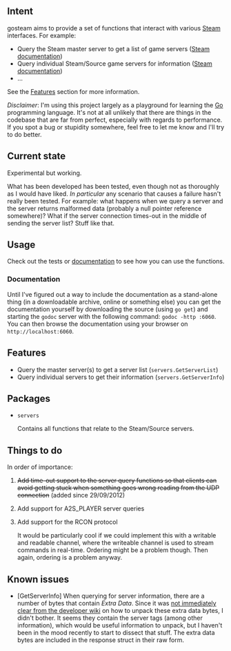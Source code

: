 ## Intent

gosteam aims to provide a set of functions that interact with various [Steam](http://store.steampowered.com/) interfaces. For example:

* Query the Steam master server to get a list of game servers ([Steam documentation](https://developer.valvesoftware.com/wiki/Master_Server_Query_Protocol))
* Query individual Steam/Source game servers for information ([Steam documentation](https://developer.valvesoftware.com/wiki/Server_Queries))
* ...

See the [Features](#features) section for more information.

*Disclaimer*: I'm using this project largely as a playground for learning the [Go](http://golang.org) programming language. It's not at all unlikely that there are things in the codebase that are far from perfect, especially with regards to performance. If you spot a bug or stupidity somewhere, feel free to let me know and I'll try to do better.

## Current state

Experimental but working.

What has been developed has been tested, even though not as thoroughly as I would have liked. *In particular* any scenario that causes a failure hasn't really been tested. For example: what happens when we query a server and the server returns malformed data (probably a null pointer reference somewhere)? What if the server connection times-out in the middle of sending the server list? Stuff like that.

## Usage

Check out the tests or [documentation](#documentation) to see how you can use the functions.

### Documentation

Until I've figured out a way to include the documentation as a stand-alone thing (in a downloadable archive, online or something else) you can get the documentation yourself by downloading the source (using `go get`) and starting the `godoc` server with the following command: `godoc -http :6060`. You can then browse the documentation using your browser on `http://localhost:6060`.

## Features

* Query the master server(s) to get a server list (`servers.GetServerList`)
* Query individual servers to get their information (`servers.GetServerInfo`)

## Packages

*   `servers`

    Contains all functions that relate to the Steam/Source servers.

## Things to do

In order of importance:

1.  ~~Add time-out support to the server query functions so that clients can avoid getting stuck when something goes wrong reading from the UDP connection~~ (added since 29/09/2012)

2.  Add support for A2S_PLAYER server queries

3.  Add support for the RCON protocol
    
	It would be particularly cool if we could implement this with a writable and readable channel, where the writeable channel is used to stream commands in real-time. Ordering might be a problem though. Then again, ordering is a problem anyway.

## Known issues

* [GetServerInfo] When querying for server information, there are a number of bytes that contain *Extra Data*. Since it was [not immediately clear from the developer wiki](https://developer.valvesoftware.com/wiki/Talk:Server_Queries#S2A_INFO2_responses_don.27t_match_the_protocol) on how to unpack these extra data bytes, I didn't bother. It seems they contain the server tags (among other information), which would be useful information to unpack, but I haven't been in the mood recently to start to dissect that stuff. The extra data bytes are included in the response struct in their raw form.

